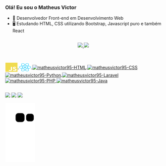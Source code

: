 ### Olá! Eu sou o Matheus Victor




- 💼 Desenvolvedor Front-end em Desenvolvimento Web
- 🖥️ Estudando HTML, CSS utilizando Bootstrap, Javascript puro e também React

##


 <div align="center">
  <a href="https://github.com/matheusvictor95">
  <img height="180em" src="https://github-readme-stats.vercel.app/api?username=matheusvictor95&show_icons=true&theme=dracula&include_all_commits=true&count_private=true"/>
  <img height="180em" src="https://github-readme-stats.vercel.app/api/top-langs/?username=matheusvictor95&layout=compact&langs_count=7&theme=dracula"/>
    </div>
    
    
  ##
  
  <div style="display: inline_block"><br>
<img align="center" alt="matheusvictor95-Js" height="30" width="40" src="https://raw.githubusercontent.com/devicons/devicon/master/icons/javascript/javascript-plain.svg">
 
  <img align="center" alt="matheusvictor95-React" height="30" width="40" src="https://raw.githubusercontent.com/devicons/devicon/master/icons/react/react-original.svg">
  <img align="center" alt="matheusvictor95-HTML" height="30" width="40" src="https://cdn.jsdelivr.net/gh/devicons/devicon/icons/html5/html5-original-wordmark.svg">
  <img align="center" alt="matheusvictor95-CSS" height="30" width="40" src="https://cdn.jsdelivr.net/gh/devicons/devicon/icons/css3/css3-original-wordmark.svg">
  <img align="center" alt="matheusvictor95-Python" height="30" width="40" src="https://cdn.jsdelivr.net/gh/devicons/devicon/icons/python/python-plain-wordmark.svg"">
  <img align="center" alt="matheusvictor95-Laravel" height="30" width="40" src="https://cdn.jsdelivr.net/gh/devicons/devicon/icons/laravel/laravel-plain-wordmark.svg" >
   <img align="center" alt="matheusvictor95-PHP" height="30" width="40" src="https://cdn.jsdelivr.net/gh/devicons/devicon/icons/php/php-original.svg">
   
   <img align="center" alt="matheusvictor95-Java" height="30" width="40" src="https://cdn.jsdelivr.net/gh/devicons/devicon/icons/java/java-plain-wordmark.svg" >
   
     
 </div>
     
          
  ##
  
  
  <div> 
  <a href="mailto:https://www.instagram.com/matheusvictor95/" target="_blank" rel="noopener noreferrer"><img src="https://img.shields.io/badge/-Instagram-%23E4405F?style=for-the-badge&logo=instagram&logoColor=white" target="_blank" rel="noopener noreferrer"></a>
 <a href = "mailto:matheusv.diniz95@gmail.com" target="_blank"><img src="https://img.shields.io/badge/-Gmail-%23333?style=for-the-badge&logo=gmail&logoColor=white" target="_blank" ></a>
  <a href="mailto:https://www.linkedin.com/in/matheus-victor-79028abb/" target="_blank" ><img src="https://img.shields.io/badge/-LinkedIn-%230077B5?style=for-the-badge&logo=linkedin&logoColor=white" target="_blank" ></a> 
  
  ![Snake animation](https://github.com/matheusvictor95/matheusvictor95/blob/output/github-contribution-grid-snake.svg)
 </div>



